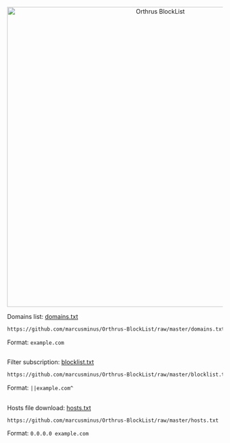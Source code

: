 <p align="center">
  <img src="https://raw.githubusercontent.com/marcusminus/Orthrus-BlockList/master/head.png" width="700px" alt="Orthrus BlockList" />
</p>

Domains list: <a href="https://github.com/marcusminus/Orthrus-BlockList/raw/master/domains.txt">domains.txt</a>
```bash
https://github.com/marcusminus/Orthrus-BlockList/raw/master/domains.txt
```
Format: `example.com`
##
Filter subscription: <a href="https://github.com/marcusminus/Orthrus-BlockList/raw/master/blocklist.txt">blocklist.txt</a> 
```bash
https://github.com/marcusminus/Orthrus-BlockList/raw/master/blocklist.txt
```
Format: `||example.com^`
##
Hosts file download: <a href="https://github.com/marcusminus/Orthrus-BlockList/raw/master/hosts.txt">hosts.txt</a>
```bash
https://github.com/marcusminus/Orthrus-BlockList/raw/master/hosts.txt
```
Format: `0.0.0.0 example.com`
